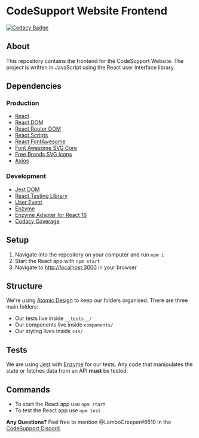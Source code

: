 # CodeSupport Website Frontend

[![Codacy Badge](https://api.codacy.com/project/badge/Grade/ee8074eaddd14c0286fefe29a572adcc)](https://app.codacy.com/gh/codesupport/website-frontend?utm_source=github.com&utm_medium=referral&utm_content=codesupport/website-frontend&utm_campaign=Badge_Grade_Dashboard)

## About
This repository contains the frontend for the CodeSupport Website. The project is written in JavaScript using the React user interface library.

## Dependencies

### Production
- [React](https://www.npmjs.com/package/react)
- [React DOM](https://www.npmjs.com/package/react-dom)
- [React Router DOM](https://www.npmjs.com/package/react-router-dom)
- [React Scripts](https://www.npmjs.com/package/react-scripts)
- [React FontAwesome](https://www.npmjs.com/package/@fortawesome/react-fontawesome)
- [Font Awesome SVG Core](https://www.npmjs.com/package/@fortawesome/fontawesome-svg-core)
- [Free Brands SVG Icons](https://www.npmjs.com/package/@fortawesome/free-brands-svg-icons)
- [Axios](https://www.npmjs.com/package/axios)

### Development
- [Jest DOM](https://www.npmjs.com/package/@testing-library/jest-dom)
- [React Testing Library](https://www.npmjs.com/package/@testing-library/react)
- [User Event](https://www.npmjs.com/package/@testing-library/user-event)
- [Enzyme](https://www.npmjs.com/package/enzyme)
- [Enzyme Adapter for React 16](https://www.npmjs.com/package/enzyme-adapter-react-16)
- [Codacy Coverage](https://www.npmjs.com/package/codacy-coverage)

## Setup
1. Navigate into the repository on your computer and run `npm i`
2. Start the React app with `npm start`
3. Navigate to [http://localhost:3000](http://localhost:3000) in your browser

## Structure
We're using [Atomic Design](http://atomicdesign.bradfrost.com) to keep our folders organised. There are three main folders:
- Our tests live inside `__tests__/`
- Our components live inside `components/`
- Our styling lives inside `css/`

## Tests
We are using [Jest](https://jestjs.io) with [Enzyme](https://airbnb.io/enzyme/) for our tests. Any code that manipulates the state or fetches data from an API **must** be tested.

## Commands
- To start the React app use `npm start`
- To test the React app use `npm test`

**Any Questions?** Feel free to mention @LamboCreeper#6510 in the [CodeSupport Discord](https://discord.gg/Hn9SETt).